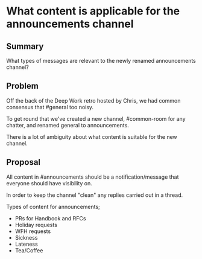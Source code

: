 # What content is applicable for the announcements channel

## Summary

What types of messages are relevant to the newly renamed announcements channel?

## Problem

Off the back of the Deep Work retro hosted by Chris, we had common consensus that #general too noisy.

To get round that we've created a new channel, #common-room for any chatter, and renamed general to announcements.

There is a lot of ambiguity about what content is suitable for the new channel.

## Proposal

All content in #announcements should be a notification/message that everyone should have visibility on.

In order to keep the channel "clean" any replies carried out in a thread.

Types of content for announcements;

- PRs for Handbook and RFCs
- Holiday requests
- WFH requests
- Sickness
- Lateness
- Tea/Coffee
